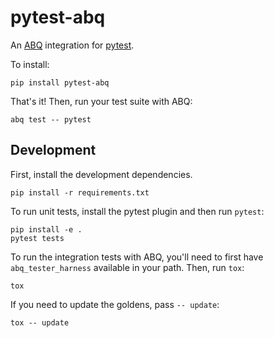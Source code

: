 # pytest-abq

An [ABQ](rwx.com/abq) integration for [pytest](https://docs.pytest.org/en/7.2.x/).

To install:

```
pip install pytest-abq
```

That's it! Then, run your test suite with ABQ:

```
abq test -- pytest
```

## Development

First, install the development dependencies.

```
pip install -r requirements.txt
```

To run unit tests, install the pytest plugin and then run `pytest`:

```
pip install -e .
pytest tests
```

To run the integration tests with ABQ, you'll need to first have
`abq_tester_harness` available in your path. Then, run `tox`:

```
tox
```

If you need to update the goldens, pass `-- update`:

```
tox -- update
```
